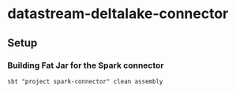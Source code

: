 # datastream-deltalake-connector

## Setup

### Building Fat Jar for the Spark connector

`sbt "project spark-connector" clean assembly`